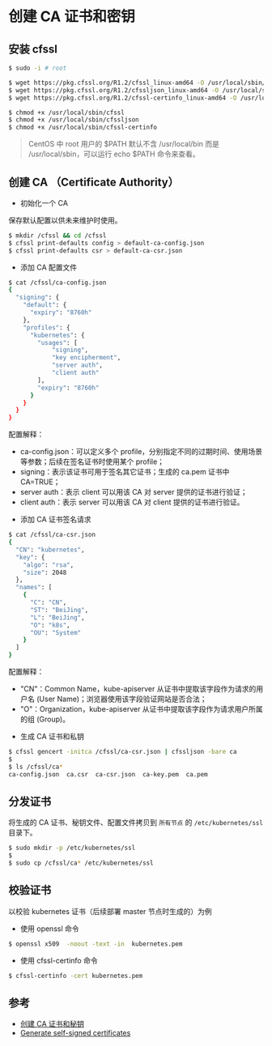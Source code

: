 # 创建 CA 证书和密钥

## 安装 cfssl

```bash
$ sudo -i # root

$ wget https://pkg.cfssl.org/R1.2/cfssl_linux-amd64 -O /usr/local/sbin/cfssl
$ wget https://pkg.cfssl.org/R1.2/cfssljson_linux-amd64 -O /usr/local/sbin/cfssljson
$ wget https://pkg.cfssl.org/R1.2/cfssl-certinfo_linux-amd64 -O /usr/local/sbin/cfssl-certinfo

$ chmod +x /usr/local/sbin/cfssl
$ chmod +x /usr/local/sbin/cfssljson
$ chmod +x /usr/local/sbin/cfssl-certinfo
```

> CentOS 中 root 用户的 $PATH 默认不含 /usr/local/bin 而是 /usr/local/sbin，可以运行 echo $PATH 命令来查看。


## 创建 CA （Certificate Authority）

* 初始化一个 CA

保存默认配置以供未来维护时使用。

```bash
$ mkdir /cfssl && cd /cfssl
$ cfssl print-defaults config > default-ca-config.json
$ cfssl print-defaults csr > default-ca-csr.json
```

* 添加 CA 配置文件

```bash
$ cat /cfssl/ca-config.json
{
  "signing": {
    "default": {
      "expiry": "8760h"
    },
    "profiles": {
      "kubernetes": {
        "usages": [
            "signing",
            "key encipherment",
            "server auth",
            "client auth"
        ],
        "expiry": "8760h"
      }
    }
  }
}
```

配置解释：

  - ca-config.json：可以定义多个 profile，分别指定不同的过期时间、使用场景等参数；后续在签名证书时使用某个 profile；
  - signing：表示该证书可用于签名其它证书；生成的 ca.pem 证书中 CA=TRUE；
  - server auth：表示 client 可以用该 CA 对 server 提供的证书进行验证；
  - client auth：表示 server 可以用该 CA 对 client 提供的证书进行验证。

* 添加 CA 证书签名请求

```bash
$ cat /cfssl/ca-csr.json
{
  "CN": "kubernetes",
  "key": {
    "algo": "rsa",
    "size": 2048
  },
  "names": [
    {
      "C": "CN",
      "ST": "BeiJing",
      "L": "BeiJing",
      "O": "k8s",
      "OU": "System"
    }
  ]
}
```

配置解释：

  - "CN"：Common Name，kube-apiserver 从证书中提取该字段作为请求的用户名 (User Name)；浏览器使用该字段验证网站是否合法；
  - "O"：Organization，kube-apiserver 从证书中提取该字段作为请求用户所属的组 (Group)。

* 生成 CA 证书和私钥

```bash
$ cfssl gencert -initca /cfssl/ca-csr.json | cfssljson -bare ca
$ 
$ ls /cfssl/ca*
ca-config.json  ca.csr  ca-csr.json  ca-key.pem  ca.pem
```


## 分发证书

将生成的 CA 证书、秘钥文件、配置文件拷贝到 `所有节点` 的 `/etc/kubernetes/ssl` 目录下。

```bash
$ sudo mkdir -p /etc/kubernetes/ssl
$
$ sudo cp /cfssl/ca* /etc/kubernetes/ssl
```


## 校验证书

以校验 kubernetes 证书（后续部署 master 节点时生成的）为例

* 使用 openssl 命令

```bash
$ openssl x509  -noout -text -in  kubernetes.pem
```

* 使用 cfssl-certinfo 命令

```bash
$ cfssl-certinfo -cert kubernetes.pem
```


## 参考

  * [创建 CA 证书和秘钥](https://github.com/opsnull/follow-me-install-kubernetes-cluster/blob/master/02-%E5%88%9B%E5%BB%BACA%E8%AF%81%E4%B9%A6%E5%92%8C%E7%A7%98%E9%92%A5.md)
  * [Generate self-signed certificates](https://coreos.com/os/docs/latest/generate-self-signed-certificates.html)